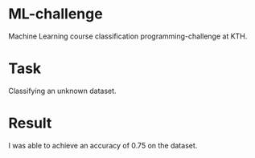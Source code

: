 # ML-challenge
Machine Learning course classification programming-challenge at KTH. 

# Task
Classifying an unknown dataset.

# Result
I was able to achieve an accuracy of 0.75 on the dataset. 
